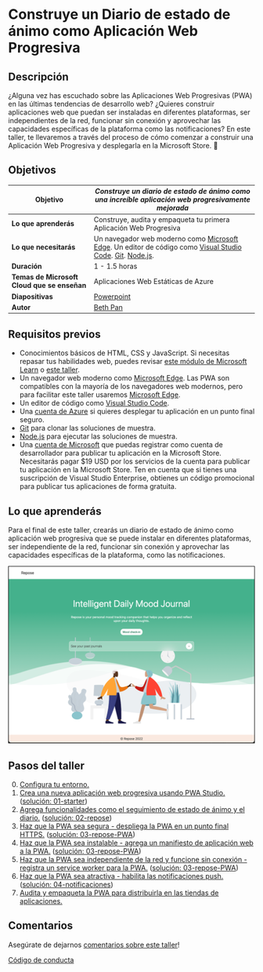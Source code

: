 # Construye un Diario de estado de ánimo como Aplicación Web Progresiva

## Descripción
¿Alguna vez has escuchado sobre las Aplicaciones Web Progresivas (PWA) en las últimas tendencias de desarrollo web? ¿Quieres construir aplicaciones web que puedan ser instaladas en diferentes plataformas, ser independientes de la red, funcionar sin conexión y aprovechar las capacidades específicas de la plataforma como las notificaciones? En este taller, te llevaremos a través del proceso de cómo comenzar a construir una Aplicación Web Progresiva y desplegarla en la Microsoft Store. 🧠

## Objetivos

| **Objetivo** | *Construye un diario de estado de ánimo como una increíble aplicación web progresivamente mejorada* |
| -------- | -------------------------------------------------------------- |
| **Lo que aprenderás** | Construye, audita y empaqueta tu primera Aplicación Web Progresiva |
| **Lo que necesitarás** | Un navegador web moderno como [Microsoft Edge](https://aka.ms/learn-pwa/workshop/edge). Un editor de código como [Visual Studio Code](https://aka.ms/learn-pwa/workshop/vscode). [Git](https://git-scm.com/downloads). [Node.js](https://nodejs.org/en/). |
| **Duración** | 1 - 1.5 horas |
| **Temas de Microsoft Cloud que se enseñan** | Aplicaciones Web Estáticas de Azure |
| **Diapositivas** | [Powerpoint](./diapositivas.pptx) |
| **Autor** | [Beth Pan](https://twitter.com/beth_panx) |

## Requisitos previos
- Conocimientos básicos de HTML, CSS y JavaScript. Si necesitas repasar tus habilidades web, puedes revisar [este módulo de Microsoft Learn](https://aka.ms/learn-pwa/workshop/docs.microsoft.com/learn/modules/build-simple-website/) o [este taller](https://aka.ms/learn-pwa/workshop/github.com/microsoft/workshop-library/tree/main/full/build-resume-website).
- Un navegador web moderno como [Microsoft Edge](https://aka.ms/learn-pwa/workshop/edge). Las PWA son compatibles con la mayoría de los navegadores web modernos, pero para facilitar este taller usaremos [Microsoft Edge](https://aka.ms/learn-pwa/workshop/edge).
- Un editor de código como [Visual Studio Code](https://aka.ms/learn-pwa/workshop/vscode).
- Una [cuenta de Azure](https://aka.ms/learn-pwa/workshop/azure.microsoft.com/free/students/) si quieres desplegar tu aplicación en un punto final seguro.
- [Git](https://git-scm.com/downloads) para clonar las soluciones de muestra.
- [Node.js](https://nodejs.org/en/) para ejecutar las soluciones de muestra.
- Una [cuenta de Microsoft](https://aka.ms/learn-pwa/workshop/outlook.live.com/owa) que puedas registrar como cuenta de desarrollador para publicar tu aplicación en la Microsoft Store. Necesitarás pagar $19 USD por los servicios de la cuenta para publicar tu aplicación en la Microsoft Store. Ten en cuenta que si tienes una suscripción de Visual Studio Enterprise, obtienes un código promocional para publicar tus aplicaciones de forma gratuita.

## Lo que aprenderás

Para el final de este taller, crearás un diario de estado de ánimo como aplicación web progresiva que se puede instalar en diferentes plataformas, ser independiente de la red, funcionar sin conexión y aprovechar las capacidades específicas de la plataforma, como las notificaciones.

![imagen del proyecto completado](../../images/home.png)

## Pasos del taller

0. [Configura tu entorno.](./0-instalación.md)
1. [Crea una nueva aplicación web progresiva usando PWA Studio.](./1-crear-pwa.md) ([solución: 01-starter](../../solution/01-starter/))
2. [Agrega funcionalidades como el seguimiento de estado de ánimo y el diario.](./2-agregar-contenido.md) ([solución: 02-repose](../../solution/02-repose/))
3. [Haz que la PWA sea segura - despliega la PWA en un punto final HTTPS.](./3-despliegue-en-Azure.md) ([solución: 03-repose-PWA](../../solution/03-repose-PWA/))
4. [Haz que la PWA sea instalable - agrega un manifiesto de aplicación web a la PWA.](./4-agregar-manifiesto-web.md) ([solución: 03-repose-PWA](../../solution/03-repose-PWA/public/manifest.json))
5. [Haz que la PWA sea independiente de la red y funcione sin conexión - registra un service worker para la PWA.](./5-registrar-trabajador-de-servicio.md) ([solución: 03-repose-PWA](../../solution/03-repose-PWA/))
6. [Haz que la PWA sea atractiva - habilita las notificaciones push.](./6-notificaciones.md) ([solución: 04-notificaciones](../../solution/04-notifications/))
7. [Audita y empaqueta la PWA para distribuirla en las tiendas de aplicaciones.](./7-listo-para-la-tienda.md)

## Comentarios

Asegúrate de dejarnos [comentarios sobre este taller](https://forms.office.com/r/MdhJWMZthR)!

[Código de conducta](../../../../CODE_OF_CONDUCT.md)

